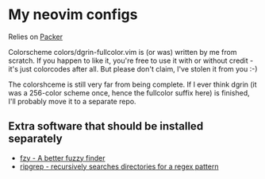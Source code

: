 # My neovim configs

Relies on [Packer](https://github.com/wbthomason/packer.nvim)

Colorscheme colors/dgrin-fullcolor.vim is (or was) written by me from scratch. If you happen to
like it, you're free to use it with or without credit - it's just colorcodes after all. But please
don't claim, I've stolen it from you :-)

The colorshceme is still very far from being complete. If I ever think dgrin (it was a 256-color
scheme once, hence the fullcolor suffix here) is finished, I'll probably move it to a separate repo.

## Extra software that should be installed separately

- [fzy - A better fuzzy finder](https://github.com/jhawthorn/fzy)
- [ripgrep - recursively searches directories for a regex pattern](https://github.com/BurntSushi/ripgrep)
